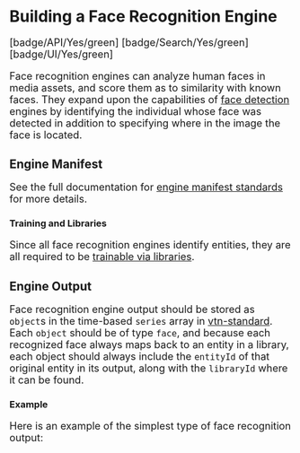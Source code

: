 # Building a Face Recognition Engine

[badge/API/Yes/green]
[badge/Search/Yes/green]
[badge/UI/Yes/green]

Face recognition engines can analyze human faces in media assets, and score them as to similarity with known faces.
They expand upon the capabilities of [face detection](/developer/engines/cognitive/face-detection/) engines by identifying the individual whose face was detected in addition to specifying where in the image the face is located.

## Engine Manifest

<!-- TODO

All face recognition engines should specify the following parameters in their build manifest:

| Parameter | Value |
| --------- | ----- |
| `TODO` | `TODO` |
| `TODO` | `TODO` |

Here is a minimal example `manifest.json` that could apply to a face recognition engine:
-->

<!--TODO: Define [](manifest.example.json ':include :type=code json')-->

See the full documentation for [engine manifest standards](/developer/engines/standards/engine-manifest/) for more details.

<!-- TODO ## Engine Input -->

<!-- TODO -->

### Training and Libraries

Since all face recognition engines identify entities, they are all required to be [trainable via libraries](/developer/libraries/engines).

## Engine Output

Face recognition engine output should be stored as `object`s in the time-based `series` array in [vtn-standard](/developer/engines/standards/engine-output/).
Each `object` should be of type `face`, and because each recognized face always maps back to an entity in a library, each object should always include the `entityId` of that original entity in its output, along with the `libraryId` where it can be found.

### Example

Here is an example of the simplest type of face recognition output:

[](vtn-standard.example.json ':include :type=code json')

<style>
     p, ul, ol, li { font-size: 18px !important;}
</style>